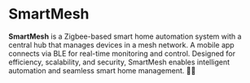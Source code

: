 # SmartMesh
**SmartMesh** is a Zigbee-based smart home automation system with a central hub that manages devices in a mesh network. A mobile app connects via BLE for real-time monitoring and control. Designed for efficiency, scalability, and security, SmartMesh enables intelligent automation and seamless smart home management. 🚀📡
